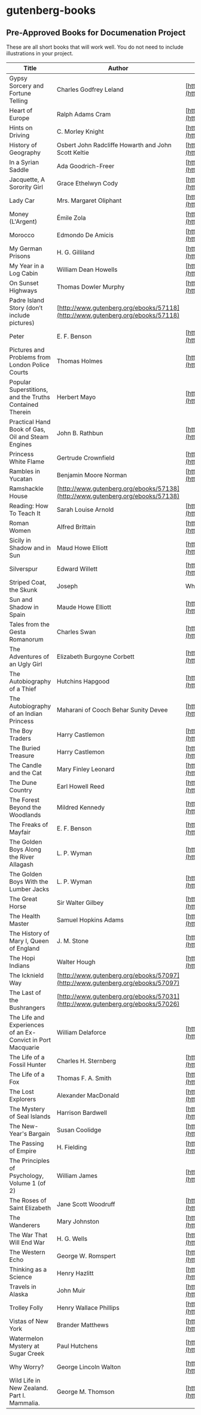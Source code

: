 # gutenberg-books
## Pre-Approved Books for Documenation Project

These are all short books that will work well. You do not need to include illustrations in your project.

Title | Author | Gutenberg Link
--- | --- | ---
 Gypsy Sorcery and Fortune Telling | Charles Godfrey Leland | [https://www.gutenberg.org/ebooks/58465](https://www.gutenberg.org/ebooks/58465) 
 Heart of Europe | Ralph Adams Cram | [http://www.gutenberg.org/ebooks/56858](http://www.gutenberg.org/ebooks/56858)
 Hints on Driving | C. Morley Knight | [http://www.gutenberg.org/ebooks/56816](http://www.gutenberg.org/ebooks/56816) 
 History of Geography | Osbert John Radcliffe Howarth and John Scott Keltie | [https://www.gutenberg.org/ebooks/58349](https://www.gutenberg.org/ebooks/58349) 
 In a Syrian Saddle | Ada Goodrich-Freer | [http://www.gutenberg.org/ebooks/57207](http://www.gutenberg.org/ebooks/57207) 
 Jacquette, A Sorority Girl | Grace Ethelwyn Cody | [http://www.gutenberg.org/ebooks/57462](http://www.gutenberg.org/ebooks/57462) 
 Lady Car | Mrs. Margaret Oliphant | [https://www.gutenberg.org/ebooks/58459](https://www.gutenberg.org/ebooks/58459) 
 Money (L'Argent) | Émile Zola | [http://www.gutenberg.org/ebooks/56987](http://www.gutenberg.org/ebooks/56987) 
 Morocco | Edmondo De Amicis | [http://www.gutenberg.org/ebooks/57206](http://www.gutenberg.org/ebooks/57206) 
 My German Prisons | H. G. Gilliland | [http://www.gutenberg.org/ebooks/57602](http://www.gutenberg.org/ebooks/57602) 
 My Year in a Log Cabin | William Dean Howells | [http://www.gutenberg.org/ebooks/57341](http://www.gutenberg.org/ebooks/57341) 
 On Sunset Highways | Thomas Dowler Murphy | [http://www.gutenberg.org/ebooks/57580](http://www.gutenberg.org/ebooks/57580) 
 Padre Island Story (don’t include pictures) | [http://www.gutenberg.org/ebooks/57118](http://www.gutenberg.org/ebooks/57118)
 Peter | E. F. Benson | [http://www.gutenberg.org/ebooks/57568](http://www.gutenberg.org/ebooks/57568) 
 Pictures and Problems from London Police Courts | Thomas Holmes | [http://www.gutenberg.org/ebooks/56907](http://www.gutenberg.org/ebooks/56907) 
 Popular Superstitions, and the Truths Contained Therein | Herbert Mayo | [https://www.gutenberg.org/ebooks/58197](https://www.gutenberg.org/ebooks/58197)
 Practical Hand Book of Gas, Oil and Steam Engines | John B. Rathbun | [http://www.gutenberg.org/ebooks/56776](http://www.gutenberg.org/ebooks/56776)
 Princess White Flame | Gertrude Crownfield | [http://www.gutenberg.org/ebooks/58042](http://www.gutenberg.org/ebooks/58042) 
 Rambles in Yucatan | Benjamin Moore Norman | [http://www.gutenberg.org/ebooks/57074](http://www.gutenberg.org/ebooks/57074) 
 Ramshackle House | [http://www.gutenberg.org/ebooks/57138](http://www.gutenberg.org/ebooks/57138)
 Reading: How To Teach It | Sarah Louise Arnold | [https://www.gutenberg.org/ebooks/58461](https://www.gutenberg.org/ebooks/58461) 
 Roman Women | Alfred Brittain | [http://www.gutenberg.org/ebooks/32356](http://www.gutenberg.org/ebooks/32356) 
 Sicily in Shadow and in Sun | Maud Howe Elliott | [https://www.gutenberg.org/ebooks/58455](https://www.gutenberg.org/ebooks/58455) 
 Silverspur | Edward Willett | [http://www.gutenberg.org/ebooks/57589](http://www.gutenberg.org/ebooks/57589) 
 Striped Coat, the Skunk | Joseph | Wharton Lippincott | [http://www.gutenberg.org/ebooks/57619](http://www.gutenberg.org/ebooks/57619)
 Sun and Shadow in Spain | Maude Howe Elliott | [https://www.gutenberg.org/ebooks/58468](https://www.gutenberg.org/ebooks/58468) 
 Tales from the Gesta Romanorum | Charles Swan | [https://www.gutenberg.org/ebooks/58655](https://www.gutenberg.org/ebooks/58655) 
 The Adventures of an Ugly Girl | Elizabeth Burgoyne Corbett | [https://www.gutenberg.org/ebooks/58082](https://www.gutenberg.org/ebooks/58082)
 The Autobiography of a Thief | Hutchins Hapgood | [http://www.gutenberg.org/ebooks/45169](http://www.gutenberg.org/ebooks/45169) 
 The Autobiography of an Indian Princess | Maharani of Cooch Behar Sunity Devee | [http://www.gutenberg.org/ebooks/57175](http://www.gutenberg.org/ebooks/57175)
 The Boy Traders | Harry Castlemon | [http://www.gutenberg.org/ebooks/56868](http://www.gutenberg.org/ebooks/56868)
 The Buried Treasure | Harry Castlemon | [http://www.gutenberg.org/ebooks/56676](http://www.gutenberg.org/ebooks/56676) 
 The Candle and the Cat | Mary Finley Leonard | [https://www.gutenberg.org/ebooks/58263](https://www.gutenberg.org/ebooks/58263) 
 The Dune Country | Earl Howell Reed | [https://www.gutenberg.org/ebooks/58330](https://www.gutenberg.org/ebooks/58330) 
 The Forest Beyond the Woodlands | Mildred Kennedy | [http://www.gutenberg.org/ebooks/57604](http://www.gutenberg.org/ebooks/57604) 
 The Freaks of Mayfair | E. F. Benson | [http://www.gutenberg.org/ebooks/576](http://www.gutenberg.org/ebooks/576) 
 The Golden Boys Along the River Allagash | L. P. Wyman | [http://www.gutenberg.org/ebooks/57230](http://www.gutenberg.org/ebooks/57230) 
 The Golden Boys With the Lumber Jacks | L. P. Wyman | [https://www.gutenberg.org/ebooks/58491](https://www.gutenberg.org/ebooks/58491) 
 The Great Horse | Sir Walter Gilbey | [http://www.gutenberg.org/ebooks/57352](http://www.gutenberg.org/ebooks/57352) 
 The Health Master | Samuel Hopkins Adams | [http://www.gutenberg.org/ebooks/57543](http://www.gutenberg.org/ebooks/57543) 
 The History of Mary I, Queen of England | J. M. Stone | [http://www.gutenberg.org/ebooks/56875](http://www.gutenberg.org/ebooks/56875)
 The Hopi Indians | Walter Hough | [http://www.gutenberg.org/ebooks/57507](http://www.gutenberg.org/ebooks/57507) 
 The Icknield Way | [http://www.gutenberg.org/ebooks/57097](http://www.gutenberg.org/ebooks/57097)
 The Last of the Bushrangers | [http://www.gutenberg.org/ebooks/57031](http://www.gutenberg.org/ebooks/57026)
 The Life and Experiences of an Ex-Convict in Port Macquarie | William Delaforce | [https://www.gutenberg.org/ebooks/58176](https://www.gutenberg.org/ebooks/58176) 
 The Life of a Fossil Hunter | Charles H. Sternberg | [http://www.gutenberg.org/ebooks/57178](http://www.gutenberg.org/ebooks/57178) 
 The Life of a Fox | Thomas F. A. Smith | [https://www.gutenberg.org/ebooks/58769](https://www.gutenberg.org/ebooks/58769) 
 The Lost Explorers | Alexander MacDonald | [http://www.gutenberg.org/ebooks/57244](http://www.gutenberg.org/ebooks/57244) 
 The Mystery of Seal Islands | Harrison Bardwell | [http://www.gutenberg.org/ebooks/57224](http://www.gutenberg.org/ebooks/57224) 
 The New-Year's Bargain | Susan Coolidge | [https://www.gutenberg.org/ebooks/58762](https://www.gutenberg.org/ebooks/58762) 
 The Passing of Empire | H. Fielding | [https://www.gutenberg.org/ebooks/58356](https://www.gutenberg.org/ebooks/58356) 
 The Principles of Psychology, Volume 1 (of 2) | William James | [http://www.gutenberg.org/ebooks/57628](http://www.gutenberg.org/ebooks/57628)
 The Roses of Saint Elizabeth | Jane Scott Woodruff | [https://www.gutenberg.org/ebooks/58753](https://www.gutenberg.org/ebooks/58753) 
 The Wanderers | Mary Johnston | [http://www.gutenberg.org/ebooks/57496](http://www.gutenberg.org/ebooks/57496) 
 The War That Will End War | H. G. Wells | [http://www.gutenberg.org/ebooks/57481](http://www.gutenberg.org/ebooks/57481) 
 The Western Echo | George W. Romspert | [http://www.gutenberg.org/ebooks/57594](http://www.gutenberg.org/ebooks/57594)
 Thinking as a Science | Henry Hazlitt | [http://www.gutenberg.org/ebooks/57243](http://www.gutenberg.org/ebooks/57243) 
 Travels in Alaska | John Muir | [http://www.gutenberg.org/ebooks/7345](http://www.gutenberg.org/ebooks/7345) 
 Trolley Folly | Henry Wallace Phillips | [http://www.gutenberg.org/ebooks/57494](http://www.gutenberg.org/ebooks/57494) 
 Vistas of New York | Brander Matthews | [http://www.gutenberg.org/ebooks/39434](http://www.gutenberg.org/ebooks/39434) 
 Watermelon Mystery at Sugar Creek | Paul Hutchens | [https://www.gutenberg.org/ebooks/58628](https://www.gutenberg.org/ebooks/58628) 
 Why Worry? | George Lincoln Walton | [http://www.gutenberg.org/ebooks/8554](http://www.gutenberg.org/ebooks/8554) 
 Wild Life in New Zealand. Part I. Mammalia. | George M. Thomson | [http://www.gutenberg.org/ebooks/56762](http://www.gutenberg.org/ebooks/56762) 
